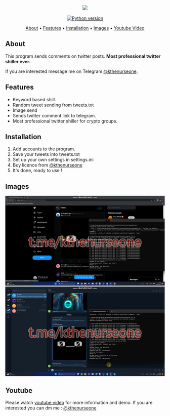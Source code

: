 <p align="center"><a href="[https://youtu.be/1W7tYeNpMNw](https://youtu.be/vZdGCjcK7fE)" target="_blank"><img src="https://raw.githubusercontent.com/kthenurseone/twitter_auto_shiller/main/twitter_auto_shiller.gif"></a></p>

<p align="center">
    <a href="https://www.python.org/downloads/release/python-380/"><img src="https://img.shields.io/badge/python-3.8-blue.svg?style=plastic" alt="Python version"></a>
</p>

<p align="center">
  <a href="#about">About</a>
  •
  <a href="#features">Features</a>
  •
  <a href="#installation">Installation</a>
  •
  <a href="#images">Images</a>
  •
  <a href="#youtube">Youtube Video</a>
</p>

## About
This program sends comments on twitter posts.
**Most professional twitter shiller ever.**

If you are interested message me on Telegram [@kthenurseone](https://t.me/kthenurseone). 

## Features
- Keyword based shill.
- Random tweet sending from tweets.txt
- Image send
- Sends twitter comment link to telegram.
- Most professional twitter shiller for crypto groups.



## Installation
1) Add accounts to the program.
2) Save your tweets into tweets.txt
3) Set up your own settings in settings.ini
4) Buy licence from [@kthenurseone](https://t.me/kthenurseone)
5) It's done, ready to use !


## Images
![telegram_group_copier](https://github.com/kthenurseone/twitter_auto_shiller/blob/main/1.png?raw=true)
![telegram_group_copier](https://github.com/kthenurseone/twitter_auto_shiller/blob/main/2.png?raw=true)



## Youtube
Please watch [youtube video]([https://youtu.be/1W7tYeNpMNw](https://youtu.be/vZdGCjcK7fE)) for more information and demo. If you are interested you can dm me : [@kthenurseone](https://t.me/kthenurseone)
